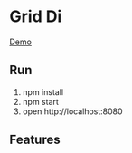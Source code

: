 # Grid Di

[Demo](http://zerkalica.github.io/griddi/)

## Run

1. npm install
2. npm start
3. open http://localhost:8080

## Features

